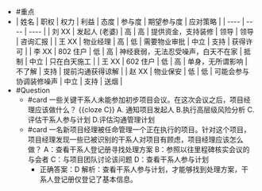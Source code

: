- #重点
- | 姓名 | 职权 | 权力 | 利益 | 态度 | 参与度 | 期望参与度 | 应对策略 |
  | ---- | ---- | ---- |
  | 刘 XX | 发起人 (老婆) | 高 | 高 | 提供资金，支持装修 | 领导 | 领导 | 咨询汇报 |
  | 王 XX | 物业经理 | 高 | 低 | 需要物业审批 | 中立 | 支持 | 获得许可 |
  | 李 XX | 802 住户 | 低 | 高 | 神经衰弱，无法忍受噪声，白天不在家 | 抵制 | 中立 | 只在白天施工 |
  | 王 XX | 602 住户 | 低 | 高 | 单身，无所谓影响 | 不了解 | 支持 | 提前沟通获得谅解 |
  | 赵 XX | 物业保安 | 低 | 低 | 可能会参与协调装修噪声 | 中立 | 支持 | 送烟 |
- #Question
	- #card 一些关键干系人未能参加初步项目会议。在这次会议之后，项目经理应该做什么？ {{cloze C}} 
	  A. 通知项目发起人
	  B.执行高层级风险分析
	  C.评估干系人参与计划
	  D.评估沟通管理计划
	- #card 一名新项目经理被任命管理一个正在执行的项目。针对这个项目，项目经理发现一些已被识别的干系人对项目有顾虑，项目经理应该怎么做？
	  A：查看干系人登记册寻找处理方案
	  B：参照以往里程碑核实会议的与会者
	  C：与项目团队讨论该问题
	  D：查看干系人参与计划
		- 正确答案：D
		  解析：查看干系人参与计划，才能够找到处理方案，干系人登记册仅登记了基本信息。